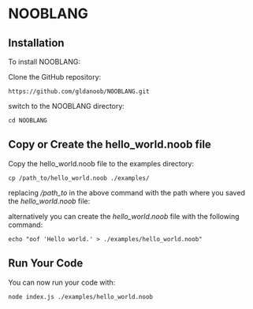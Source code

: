 # NOOBLANG

## Installation

To install NOOBLANG:

Clone the GitHub repository:

`https://github.com/gldanoob/NOOBLANG.git`

switch to the NOOBLANG directory:

`cd NOOBLANG`

## Copy or Create the hello_world.noob file

Copy the hello_world.noob file to the examples directory:

`cp /path_to/hello_world.noob ./examples/`

replacing */path_to* in the above command with the path where you saved the *hello_world.noob* file:

alternatively you can create the *hello_world.noob* file with the following command:

`echo "oof 'Hello world.' > ./examples/hello_world.noob"`
 
## Run Your Code

You can now run your code with: 

`node index.js ./examples/hello_world.noob`
